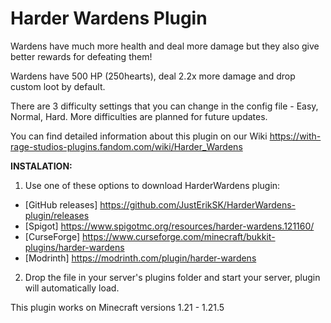 # Harder Wardens Plugin
Wardens have much more health and deal more damage but they also give better rewards for defeating them!

Wardens have 500 HP (250hearts), deal 2.2x more damage and drop custom loot by default.

There are 3 difficulty settings that you can change in the config file - Easy, Normal, Hard. More difficulties are planned for future updates.

You can find detailed information about this plugin on our Wiki https://with-rage-studios-plugins.fandom.com/wiki/Harder_Wardens

**INSTALATION:**

1. Use one of these options to download HarderWardens plugin:
- [GitHub releases] https://github.com/JustErikSK/HarderWardens-plugin/releases
- [Spigot] https://www.spigotmc.org/resources/harder-wardens.121160/
- [CurseForge] https://www.curseforge.com/minecraft/bukkit-plugins/harder-wardens
- [Modrinth] https://modrinth.com/plugin/harder-wardens
2. Drop the file in your server's plugins folder and start your server, plugin will automatically load.

This plugin works on Minecraft versions 1.21 - 1.21.5
